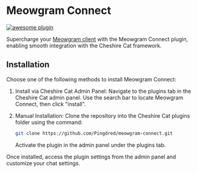 # Meowgram Connect

[![awesome plugin](https://custom-icon-badges.demolab.com/static/v1?label=&message=awesome+plugin&color=F4F4F5&style=for-the-badge&logo=cheshire_cat_black)](https://)

Supercharge your [Meowgram client](https://github.com/Pingdred/Meowgram) with the Meowgram Connect plugin, enabling smooth integration with the Cheshire Cat framework.

## Installation

Choose one of the following methods to install Meowgram Connect:

1. Install via Cheshire Cat Admin Panel:
    Navigate to the plugins tab in the Cheshire Cat admin panel.
    Use the search bar to locate Meowgram Connect, then click "install".

2. Manual Installation:
    Clone the repository into the Cheshire Cat plugins folder using the command:

    ```bash
    git clone https://github.com/Pingdred/meowgram-connect.git
    ```

    Activate the plugin in the admin panel under the plugins tab.

Once installed, access the plugin settings from the admin panel and customize your chat settings.
